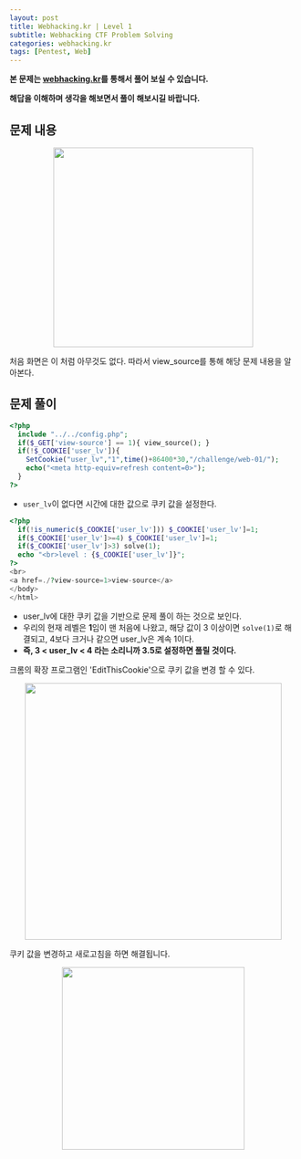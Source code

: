 ```yaml
---
layout: post
title: Webhacking.kr | Level 1
subtitle: Webhacking CTF Problem Solving
categories: webhacking.kr
tags: [Pentest, Web]
---
```


**본 문제는 [webhacking.kr](https://webhacking.kr)를 통해서 풀어 보실 수 있습니다.**

**해답을 이해하며 생각을 해보면서 풀이 해보시길 바랍니다.**

## 문제 내용

<p align="center">
<img src ="https://user-images.githubusercontent.com/78135526/182548577-b19b5875-6121-401e-9803-5056aee1608d.png" width = 350>
</p>

처음 화면은 이 처럼 아무것도 없다. 따라서 view_source를 통해 해당 문제 내용을 알아본다.


## 문제 풀이

```php
<?php
  include "../../config.php";
  if($_GET['view-source'] == 1){ view_source(); }
  if(!$_COOKIE['user_lv']){
    SetCookie("user_lv","1",time()+86400*30,"/challenge/web-01/");
    echo("<meta http-equiv=refresh content=0>");
  }
?>
```

* `user_lv`이 없다면 시간에 대한 값으로 쿠키 값을 설정한다.

```php
<?php
  if(!is_numeric($_COOKIE['user_lv'])) $_COOKIE['user_lv']=1;
  if($_COOKIE['user_lv']>=4) $_COOKIE['user_lv']=1;
  if($_COOKIE['user_lv']>3) solve(1);
  echo "<br>level : {$_COOKIE['user_lv']}";
?>
<br>
<a href=./?view-source=1>view-source</a>
</body>
</html>
```

* user_lv에 대한 쿠키 값을 기반으로 문제 풀이 하는 것으로 보인다.
* 우리의 현재 레벨은 **1**임이 맨 처음에 나왔고, 해당 값이 3 이상이면 `solve(1)`로 해결되고, 4보다 크거나 같으면 user_lv은 계속 1이다.
* **즉, 3 < user_lv < 4 라는 소리니까 3.5로 설정하면 풀릴 것이다.**

크롬의 확장 프로그램인 'EditThisCookie'으로 쿠키 값을 변경 할 수 있다. 

<p align="center">
<img src ="https://user-images.githubusercontent.com/78135526/182549983-23b3e75c-fd71-4739-8719-99a06aa72973.png" width = 450>
</p>

쿠키 값을 변경하고 새로고침을 하면 해결됩니다.

<p align="center">
<img src ="https://user-images.githubusercontent.com/78135526/182550356-5397a403-8c0f-4ae7-a8a3-4fe62fdc1648.png" width = 320>
</p>